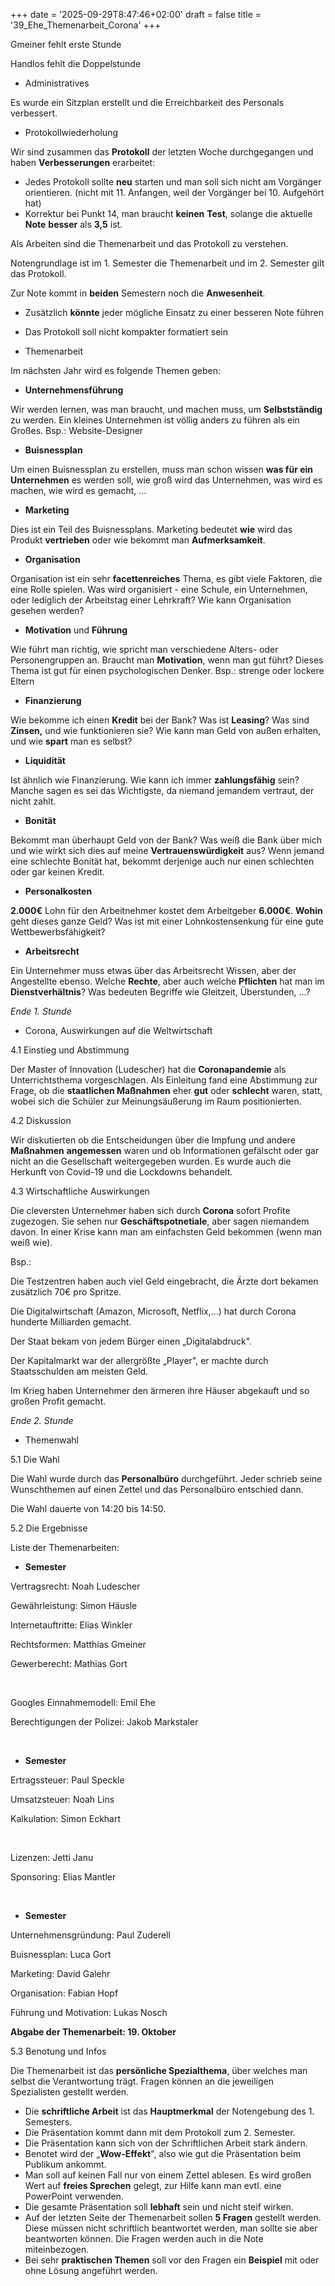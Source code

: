 +++
date = '2025-09-29T8:47:46+02:00'
draft = false
title = '39_Ehe_Themenarbeit_Corona'
+++

Gmeiner fehlt erste Stunde

Handlos fehlt die Doppelstunde

- Administratives

Es wurde ein Sitzplan erstellt und die Erreichbarkeit des Personals verbessert.

- Protokollwiederholung

Wir sind zusammen das **Protokoll** der letzten Woche durchgegangen und haben **Verbesserungen** erarbeitet:

- Jedes Protokoll sollte **neu** starten und man soll sich nicht am Vorgänger orientieren. (nicht mit 11. Anfangen, weil der Vorgänger bei 10. Aufgehört hat)
- Korrektur bei Punkt 14, man braucht **keinen** **Test**, solange die aktuelle **Note** **besser** als **3,5** ist.

Als Arbeiten sind die Themenarbeit und das Protokoll zu verstehen.

Notengrundlage ist im 1. Semester die Themenarbeit und im 2. Semester gilt das Protokoll.

Zur Note kommt in **beiden** Semestern noch die **Anwesenheit**.

- Zusätzlich **könnte** jeder mögliche Einsatz zu einer besseren Note führen
- Das Protokoll soll nicht kompakter formatiert sein

- Themenarbeit

Im nächsten Jahr wird es folgende Themen geben:

- **Unternehmensführung**

Wir werden lernen, was man braucht, und machen muss, um **Selbstständig** zu werden. Ein kleines Unternehmen ist völlig anders zu führen als ein Großes. Bsp.: Website-Designer

- **Buisnessplan**

Um einen Buisnessplan zu erstellen, muss man schon wissen **was für ein Unternehmen** es werden soll, wie groß wird das Unternehmen, was wird es machen, wie wird es gemacht, …

- **Marketing**

Dies ist ein Teil des Buisnessplans. Marketing bedeutet **wie** wird das Produkt **vertrieben** oder wie bekommt man **Aufmerksamkeit**.

- **Organisation**

Organisation ist ein sehr **facettenreiches** Thema, es gibt viele Faktoren, die eine Rolle spielen. Was wird organisiert - eine Schule, ein Unternehmen, oder lediglich der Arbeitstag einer Lehrkraft? Wie kann Organisation gesehen werden?

- **Motivation** und **Führung**

Wie führt man richtig, wie spricht man verschiedene Alters- oder Personengruppen an. Braucht man **Motivation**, wenn man gut führt? Dieses Thema ist gut für einen psychologischen Denker. Bsp.: strenge oder lockere Eltern

- **Finanzierung**

Wie bekomme ich einen **Kredit** bei der Bank? Was ist **Leasing**? Was sind **Zinsen,** und wie funktionieren sie? Wie kann man Geld von außen erhalten, und wie **spart** man es selbst?

- **Liquidität**

Ist ähnlich wie Finanzierung. Wie kann ich immer **zahlungsfähig** sein? Manche sagen es sei das Wichtigste, da niemand jemandem vertraut, der nicht zahlt.

- **Bonität**

Bekommt man überhaupt Geld von der Bank? Was weiß die Bank über mich und wie wirkt sich dies auf meine **Vertrauenswürdigkeit** aus? Wenn jemand eine schlechte Bonität hat, bekommt derjenige auch nur einen schlechten oder gar keinen Kredit.

- **Personalkosten**

**2.000€** Lohn für den Arbeitnehmer kostet dem Arbeitgeber **6.000€**. **Wohin** geht dieses ganze Geld? Was ist mit einer Lohnkostensenkung für eine gute Wettbewerbsfähigkeit?

- **Arbeitsrecht**

Ein Unternehmer muss etwas über das Arbeitsrecht Wissen, aber der Angestellte ebenso. Welche **Rechte**, aber auch welche **Pflichten** hat man im **Dienstverhältnis**? Was bedeuten Begriffe wie Gleitzeit, Überstunden, …?

_Ende 1. Stunde_

- Corona, Auswirkungen auf die Weltwirtschaft

4.1 Einstieg und Abstimmung

Der Master of Innovation (Ludescher) hat die **Coronapandemie** als Unterrichtsthema vorgeschlagen. Als Einleitung fand eine Abstimmung zur Frage, ob die **staatlichen Maßnahmen** eher **gut** oder **schlecht** waren, statt, wobei sich die Schüler zur Meinungsäußerung im Raum positionierten.

4.2 Diskussion

Wir diskutierten ob die Entscheidungen über die Impfung und andere **Maßnahmen** **angemessen** waren und ob Informationen gefälscht oder gar nicht an die Gesellschaft weitergegeben wurden. Es wurde auch die Herkunft von Covid-19 und die Lockdowns behandelt.

4.3 Wirtschaftliche Auswirkungen

Die cleversten Unternehmer haben sich durch **Corona** sofort Profite zugezogen. Sie sehen nur **Geschäftspotnetiale**, aber sagen niemandem davon. In einer Krise kann man am einfachsten Geld bekommen (wenn man weiß wie).

Bsp.:

Die Testzentren haben auch viel Geld eingebracht, die Ärzte dort bekamen zusätzlich 70€ pro Spritze.

Die Digitalwirtschaft (Amazon, Microsoft, Netflix,…) hat durch Corona hunderte Milliarden gemacht.

Der Staat bekam von jedem Bürger einen „Digitalabdruck".

Der Kapitalmarkt war der allergrößte „Player", er machte durch Staatsschulden am meisten Geld.

Im Krieg haben Unternehmer den ärmeren ihre Häuser abgekauft und so großen Profit gemacht.

_Ende 2. Stunde_

- Themenwahl

5.1 Die Wahl

Die Wahl wurde durch das **Personalbüro** durchgeführt. Jeder schrieb seine Wunschthemen auf einen Zettel und das Personalbüro entschied dann.

Die Wahl dauerte von 14:20 bis 14:50.

5.2 Die Ergebnisse

Liste der Themenarbeiten:

- **Semester**

Vertragsrecht: Noah Ludescher  

Gewährleistung: Simon Häusle

Internetauftritte: Elias Winkler

Rechtsformen: Matthias Gmeiner

Gewerberecht: Mathias Gort

&nbsp;

Googles Einnahmemodell: Emil Ehe

Berechtigungen der Polizei: Jakob Markstaler

&nbsp;

- **Semester**

Ertragssteuer: Paul Speckle

Umsatzsteuer: Noah Lins

Kalkulation: Simon Eckhart

&nbsp;

Lizenzen: Jetti Janu

Sponsoring: Elias Mantler

&nbsp;

- **Semester**

Unternehmensgründung: Paul Zuderell

Buisnessplan: Luca Gort

Marketing: David Galehr

Organisation: Fabian Hopf

Führung und Motivation: Lukas Nosch

**Abgabe der Themenarbeit: 19. Oktober**

5.3 Benotung und Infos

Die Themenarbeit ist das **persönliche Spezialthema**, über welches man selbst die Verantwortung trägt. Fragen können an die jeweiligen Spezialisten gestellt werden.

- Die **schriftliche Arbeit** ist das **Hauptmerkmal** der Notengebung des 1. Semesters.
- Die Präsentation kommt dann mit dem Protokoll zum 2. Semester.
- Die Präsentation kann sich von der Schriftlichen Arbeit stark ändern.
- Benotet wird der „**Wow-Effekt**", also wie gut die Präsentation beim Publikum ankommt.
- Man soll auf keinen Fall nur von einem Zettel ablesen. Es wird großen Wert auf **freies Sprechen** gelegt, zur Hilfe kann man evtl. eine PowerPoint verwenden.
- Die gesamte Präsentation soll **lebhaft** sein und nicht steif wirken.
- Auf der letzten Seite der Themenarbeit sollen **5 Fragen** gestellt werden. Diese müssen nicht schriftlich beantwortet werden, man sollte sie aber beantworten können. Die Fragen werden auch in die Note miteinbezogen.
- Bei sehr **praktischen Themen** soll vor den Fragen ein **Beispiel** mit oder ohne Lösung angeführt werden.
